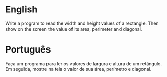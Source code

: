 # English
Write a program to read the width and height values ​​of a rectangle. Then show on the screen the value of its area, perimeter and diagonal.

# Português
Faça um programa para ler os valores de largura e altura de um retângulo. Em seguida, mostre na tela o valor de sua área, perímetro e diagonal.
